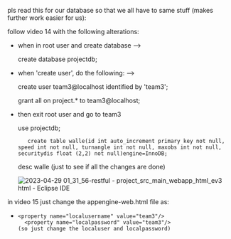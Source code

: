pls read this for our database so that we all have to same stuff (makes further work easier for us): 

follow video 14 with the following alterations: 
- when in root user and create database --> 
 	
	create database projectdb;
	
- when 'create user', do the following: --> 
        
	create user team3@localhost identified by 'team3';
        
	grant all on project.* to team3@localhost;
	
- then exit root user and go to team3 
         
	 use projectdb;

         create table walle(id int auto_increment primary key not null, speed int not null, turnangle int not null, maxobs int not null, securitydis float (2,2) not null)engine=InnoDB;
	 
	 desc walle (just to see if all the changes are done) 
	 
	 ![2023-04-29 01_31_56-restful - project_src_main_webapp_html_ev3 html - Eclipse IDE](https://user-images.githubusercontent.com/111871043/235300170-863acc64-a0b4-45af-8bf4-146c85d2d969.png)

	 

in video 15 just change the appengine-web.html file as: 
-     <property name="localusername" value="team3"/>
	    <property name="localpassword" value="team3"/>
      (so just change the localuser and localpassword)
